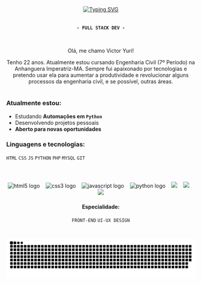 <div align="center" text-align="center">
  <a href="https://git.io/typing-svg"><img src="https://readme-typing-svg.demolab.com?font=Libre+Barcode+128+Text&size=100&pause=500&color=FFFFFF&center=true&vCenter=true&width=435&height=150&lines=waves;%E0%BC%84" alt="Typing SVG" /></a>
  </a>
  <br><br>
  
  **`- FULL STACK DEV -`**
</div>

<br>

<p align="center"> Olá, me chamo Victor Yuri!
  
<p align="center">Tenho 22 anos. Atualmente estou cursando Engenharia Civil (7º Período) na Anhanguera Imperatriz-MA. Sempre fui apaixonado por tecnologias e pretendo usar ela para aumentar a produtividade e revolucionar alguns processos da engenharia civil, e se possível, outras áreas.

#

<img align="right" alt="" height="230px" src="https://media2.giphy.com/media/v1.Y2lkPTc5MGI3NjExajRtaWJqZzNiMm8wd2xycDY4d2kwdmlvdzM4OTY4Z3lraG00djNvdiZlcD12MV9pbnRlcm5hbF9naWZfYnlfaWQmY3Q9Zw/pVGsAWjzvXcZW4ZBTE/giphy.gif">


### Atualmente estou:

- Estudando **Automações em `Python`**
- Desenvolvendo projetos pessoais
- **Aberto para novas oportunidades**


### Linguagens e tecnologias:

`HTML` `CSS` `JS` `PYTHON` `PHP` `MYSQL` `GIT`

#
<br>

<div align="center">
  
<div>
  <img src="https://cdn.jsdelivr.net/gh/devicons/devicon/icons/html5/html5-original.svg" height="30" alt="html5 logo"  />
  <img width="8" />
  <img src="https://cdn.jsdelivr.net/gh/devicons/devicon/icons/css3/css3-original.svg" height="30" alt="css3 logo"  />
  <img width="8" />
  <img src="https://cdn.jsdelivr.net/gh/devicons/devicon/icons/javascript/javascript-plain.svg" height="30" alt="javascript logo"  />     
  <img width="8" />
  <img src="https://cdn.jsdelivr.net/gh/devicons/devicon@latest/icons/python/python-plain.svg" height="30" alt="python logo" />
  <img width="8" />
  <img src="https://cdn.jsdelivr.net/gh/devicons/devicon@latest/icons/php/php-original.svg"  height="30"/> 
  <img width="8" />
  <img src="https://cdn.jsdelivr.net/gh/devicons/devicon@latest/icons/mysql/mysql-original.svg" height="30" />  
  <img width="8" />
  <img src="https://cdn.jsdelivr.net/gh/devicons/devicon@latest/icons/git/git-original.svg" height="30"/>  
</div>

#### Especialidade:

`FRONT-END` `UI-UX DESIGN`

</div>

#

<picture align="center">
  <source media="(prefers-color-scheme: dark)" srcset="https://raw.githubusercontent.com/mari4souza/mari4souza/output/github-contribution-grid-snake-dark.svg">
  <source media="(prefers-color-scheme: light)" srcset="https://raw.githubusercontent.com/mari4souza/mari4souza/output/github-contribution-grid-snake-dark.svg">
  <img align="center" alt="github contribution grid snake animation" src="https://raw.githubusercontent.com/mari4souza/mari4souza/output/github-contribution-grid-snake.svg">
</picture>

